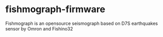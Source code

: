 # fishmograph-firmware
Fishmograph is an opensource seismograph based on D7S earthquakes sensor by Omron and Fishino32
